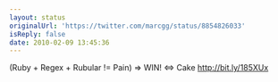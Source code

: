 ```yaml
---
layout: status
originalUrl: 'https://twitter.com/marcgg/status/8854826033'
isReply: false
date: 2010-02-09 13:45:36
---
```


(Ruby + Regex + Rubular != Pain) =&gt; WIN! &lt;=&gt; Cake http://bit.ly/185XUx
